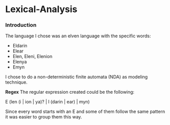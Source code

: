 # Lexical-Analysis

### Introduction

The language I chose was an elven language with the specific words:
- Eldarin
- Elear
- Elen, Eleni, Elenion
- Elenya
- Emyn

I chose to do a non-deterministic finite automata (NDA) as modeling technique.

**Regex**
The regular expression created could be the following:

E (len (i | ion | ya)? | l (darin | ear) | myn)

Since every word starts with an E and some of them follow the same pattern it was easier to group them this way.
